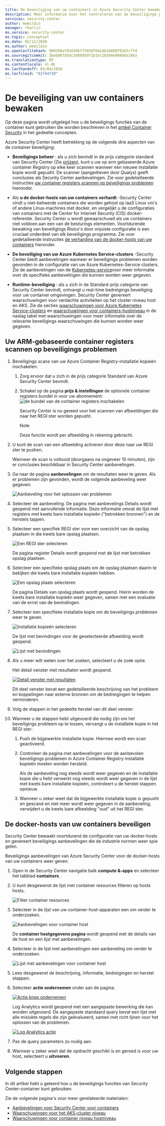 ```yaml
---
title: De beveiliging van uw containers in Azure Security Center bewaken
description: Meer informatie over het controleren van de beveiligings postuur van uw containers van Azure Security Center
services: security-center
author: memildin
manager: rkarlin
ms.service: security-center
ms.topic: conceptual
ms.date: 02/12/2020
ms.author: memildin
ms.openlocfilehash: 900398a701659bff593df042db16890792e5cffd
ms.sourcegitcommit: 3beb067d5dc3d8895971b1bc18304e004b8a19b3
ms.translationtype: MT
ms.contentlocale: nl-NL
ms.lasthandoff: 05/04/2020
ms.locfileid: "82744730"
---
```

# <a name="monitoring-the-security-of-your-containers"></a>De beveiliging van uw containers bewaken

Op deze pagina wordt uitgelegd hoe u de beveiligings functies van de container kunt gebruiken die worden beschreven in het [artikel Container Security](container-security.md) in het gedeelte concepten.

Azure Security Center heeft betrekking op de volgende drie aspecten van de container beveiliging:

- **Beveiligings beheer** : als u zich bevindt in de prijs categorie standard van Security Center (Zie [prijzen](/azure/security-center/security-center-pricing)), kunt u uw op arm gebaseerde Azure container Registry op elke keer scannen wanneer een nieuwe installatie kopie wordt gepusht. De scanner (aangedreven door Qualys) geeft conclusies als Security Center aanbevelingen.
    Zie voor gedetailleerde instructies [uw container registers scannen op beveiligings problemen](#scanning-your-arm-based-container-registries-for-vulnerabilities) hieronder.

- Als **u de docker-hosts van uw containers verhardt** -Security Center vindt u niet-beheerde containers die worden gehost op IaaS Linux vm's of andere Linux-machines met docker, en vergelijkt u de configuraties van containers met de Center for Internet Security (CIS) docker-referentie. Security Center u wordt gewaarschuwd als uw containers niet voldoen aan een van de besturings elementen. Voortdurende bewaking van beveiligings Risico's door onjuiste configuratie is een cruciaal onderdeel van elk beveiligings programma. 
    Zie voor gedetailleerde instructies [de verharding van de docker-hosts van uw containers](#hardening-your-containers-docker-hosts) hieronder.

- **De beveiliging van uw Azure Kubernetes Service-clusters** -Security Center biedt aanbevelingen wanneer er beveiligings problemen worden gevonden in de configuratie van uw Azure Kubernetes-Service clusters. Zie de aanbevelingen van de [Kubernetes-service](recommendations-reference.md#recs-containers)voor meer informatie over de specifieke aanbevelingen die kunnen worden weer gegeven.

- **Runtime-beveiliging** : als u zich in de Standard-prijs categorie van Security Center bevindt, ontvangt u real-time bedreigings beveiliging voor uw container omgevingen. Security Center genereert waarschuwingen voor verdachte activiteiten op het cluster niveau host en AKS. Zie de secties [waarschuwingen voor Azure Kubernetes Service-clusters](alerts-reference.md#alerts-akscluster) en [waarschuwingen voor containers-hostniveau](alerts-reference.md#alerts-containerhost) in de naslag tabel met waarschuwingen voor meer informatie over de relevante beveiligings waarschuwingen die kunnen worden weer gegeven.

## <a name="scanning-your-arm-based-container-registries-for-vulnerabilities"></a>Uw ARM-gebaseerde container registers scannen op beveiligings problemen 

1. Beveiligings scans van uw Azure Container Registry-installatie kopieën inschakelen:

    1. Zorg ervoor dat u zich in de prijs categorie Standard van Azure Security Center bevindt.

    1. Schakel op de pagina **prijs & instellingen** de optionele container registers bundel in voor uw abonnement: ![de bundel van de container registers inschakelen](media/monitor-container-security/enabling-container-registries-bundle.png)

        Security Center is nu gereed voor het scannen van afbeeldingen die naar het REGI ster worden gepusht. 

        >[!NOTE]
        >Deze functie wordt per afbeelding in rekening gebracht.


1. U kunt de scan van een afbeelding activeren door deze naar uw REGI ster te pushen. 

    Wanneer de scan is voltooid (doorgaans na ongeveer 10 minuten), zijn er conclusies beschikbaar in Security Center aanbevelingen.
    

1. Ga naar de pagina **aanbevelingen** om de resultaten weer te geven. Als er problemen zijn gevonden, wordt de volgende aanbeveling weer gegeven:

    ![Aanbeveling voor het oplossen van problemen ](media/monitor-container-security/acr-finding.png)


1. Selecteer de aanbeveling. 
    De pagina met aanbevelings Details wordt geopend met aanvullende informatie. Deze informatie omvat de lijst met registers met kwets bare installatie kopieën ("betrokken bronnen") en de herstels tappen. 

1. Selecteer een specifiek REGI ster voor een overzicht van de opslag plaatsen in die kwets bare opslag plaatsen.

    ![Een REGI ster selecteren](media/monitor-container-security/acr-finding-select-registry.png)

    De pagina register Details wordt geopend met de lijst met betrokken opslag plaatsen.

1. Selecteer een specifieke opslag plaats om de opslag plaatsen daarin te bekijken die kwets bare installatie kopieën hebben.

    ![Een opslag plaats selecteren](media/monitor-container-security/acr-finding-select-repository.png)

    De pagina Details van opslag plaats wordt geopend. Hierin worden de kwets bare installatie kopieën weer gegeven, samen met een evaluatie van de ernst van de bevindingen.

1. Selecteer een specifieke installatie kopie om de beveiligings problemen weer te geven.

    ![Installatie kopieën selecteren](media/monitor-container-security/acr-finding-select-image.png)

    De lijst met bevindingen voor de geselecteerde afbeelding wordt geopend.

    ![Lijst met bevindingen](media/monitor-container-security/acr-findings.png)

1. Als u meer wilt weten over het zoeken, selecteert u de zoek optie. 

    Het detail venster met resultaten wordt geopend.

    [![Detail venster met resultaten](media/monitor-container-security/acr-finding-details-pane.png)](media/monitor-container-security/acr-finding-details-pane.png#lightbox)

    Dit deel venster bevat een gedetailleerde beschrijving van het probleem en koppelingen naar externe bronnen om de bedreigingen te helpen verminderen.

1. Volg de stappen in het gedeelte herstel van dit deel venster.

1. Wanneer u de stappen hebt uitgevoerd die nodig zijn om het beveiligings probleem op te lossen, vervangt u de installatie kopie in het REGI ster:

    1. Push de bijgewerkte installatie kopie. Hiermee wordt een scan geactiveerd. 
    
    1. Controleer de pagina met aanbevelingen voor de aanbevolen beveiligings problemen in Azure Container Registry installatie kopieën moeten worden hersteld. 
    
        Als de aanbeveling nog steeds wordt weer gegeven en de installatie kopie die u hebt verwerkt nog steeds wordt weer gegeven in de lijst met kwets bare installatie kopieën, controleert u de herstel stappen opnieuw.

    1. Wanneer u zeker weet dat de bijgewerkte installatie kopie is gepusht en gescand en niet meer wordt weer gegeven in de aanbeveling, verwijdert u de kwets bare afbeelding "oud" uit het REGI ster.


## <a name="hardening-your-containers-docker-hosts"></a>De docker-hosts van uw containers beveiligen

Security Center bewaakt voortdurend de configuratie van uw docker-hosts en genereert beveiligings aanbevelingen die de industrie normen weer spie gelen.

Beveiligings aanbevelingen van Azure Security Center voor de docker-hosts van uw containers weer geven:

1. Open in de Security Center navigatie balk **compute &-apps** en selecteer het tabblad **containers** .

1. U kunt desgewenst de lijst met container resources filteren op hosts hosts.

    ![Filter container resources](media/monitor-container-security/container-resources-filter.png)

1. Selecteer in de lijst van uw container-host-apparaten een om verder te onderzoeken.

    ![Aanbevelingen voor container host](media/monitor-container-security/container-resources-filtered-to-hosts.png)

    De **container hostgegevens pagina** wordt geopend met de details van de host en een lijst met aanbevelingen.

1. Selecteer in de lijst met aanbevelingen een aanbeveling om verder te onderzoeken.

    ![Lijst met aanbevelingen voor container host](media/monitor-container-security/container-host-rec.png)

1. Lees desgewenst de beschrijving, informatie, bedreigingen en herstel stappen. 

1. Selecteer **actie ondernemen** onder aan de pagina.

    [![Actie knop ondernemen](media/monitor-container-security/host-security-take-action-button.png)](media/monitor-container-security/host-security-take-action.png#lightbox)

    Log Analytics wordt geopend met een aangepaste bewerking die kan worden uitgevoerd. De aangepaste standaard query bevat een lijst met alle mislukte regels die zijn geëvalueerd, samen met richt lijnen voor het oplossen van de problemen.

    [![Log Analytics actie](media/monitor-container-security/log-analytics-for-action-small.png)](media/monitor-container-security/log-analytics-for-action.png#lightbox)

1. Pas de query parameters zo nodig aan.

1. Wanneer u zeker weet dat de opdracht geschikt is en gereed is voor uw host, selecteert u **uitvoeren**.



## <a name="next-steps"></a>Volgende stappen

In dit artikel hebt u geleerd hoe u de beveiligings functies van Security Center-container kunt gebruiken. 

Zie de volgende pagina's voor meer gerelateerde materialen: 

- [Aanbevelingen voor Security Center voor containers](recommendations-reference.md#recs-containers)
- [Waarschuwingen voor het AKS-cluster niveau](alerts-reference.md#alerts-akscluster)
- [Waarschuwingen voor container niveau hostniveau](alerts-reference.md#alerts-containerhost)
